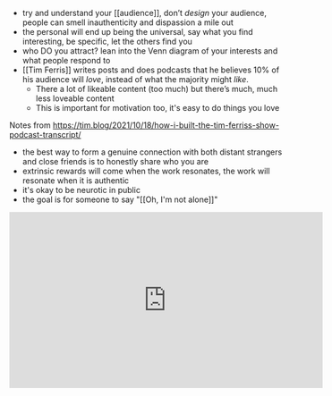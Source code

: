 - try and understand your [[audience]], don’t *design* your audience, people can smell inauthenticity and dispassion a mile out
- the personal will end up being the universal, say what you find interesting, be specific, let the others find you
- who DO you attract? lean into the Venn diagram of your interests and what people respond to
- [[Tim Ferris]] writes posts and does podcasts that he believes 10% of his audience will *love*, instead of what the majority might *like*. 
	- There a lot of likeable content (too much) but there’s much, much less loveable content
	- This is important for motivation too, it's easy to do things you love

Notes from https://tim.blog/2021/10/18/how-i-built-the-tim-ferriss-show-podcast-transcript/

- the best way to form a genuine connection with both distant strangers and close friends is to honestly share who you are
- extrinsic rewards will come when the work resonates, the work will resonate when it is authentic
- it's okay to be neurotic in public
- the goal is for someone to say "[[Oh, I'm not alone]]"

<iframe width="560" height="315" src="https://www.youtube.com/embed/-9tvqT2g2Nc" title="YouTube video player" frameborder="0" allow="accelerometer; autoplay; clipboard-write; encrypted-media; gyroscope; picture-in-picture" allowfullscreen></iframe>